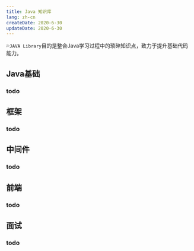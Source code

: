 ```yaml
---
title: Java 知识库
lang: zh-cn
createDate: 2020-6-30
updateDate: 2020-6-30
---
```

💦`JAVA Library`目的是整合Java学习过程中的琐碎知识点，致力于提升基础代码能力。

## Java基础

### todo

## 框架

### todo

## 中间件

### todo

## 前端

### todo

## 面试

### todo
